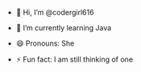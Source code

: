 - 👋 Hi, I’m @codergirl616

- 🌱 I’m currently learning Java

- 😄 Pronouns: She 

- ⚡ Fun fact: I am still thinking of one

  
 


<!---
codergirl616/codergirl616 is a ✨ special ✨ repository because its `README.md` (this file) appears on your GitHub profile.
You can click the Preview link to take a look at your changes.
--->
